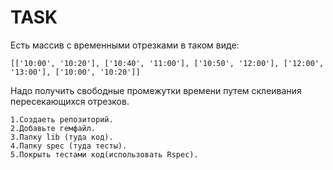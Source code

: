 # TASK

Есть массив с временными отрезками в таком виде:

`[['10:00', '10:20'], ['10:40', '11:00'], ['10:50', '12:00'], ['12:00', '13:00'], ['10:00', '10:20']]`

Надо получить свободные промежутки времени путем склеивания пересекающихся отрезков.

    1.Создаеть репозиторий.
    2.Добавьте гемфайл.
    3.Папку lib (туда код).
    4.Папку spec (туда тесты).
    5.Покрыть тестами код(использовать Rspec).
